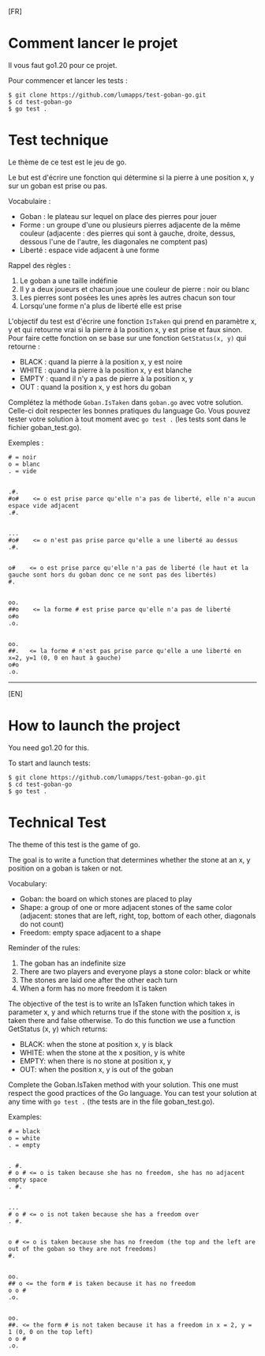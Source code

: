 [FR]

# Comment lancer le projet

Il vous faut go1.20 pour ce projet.

Pour commencer et lancer les tests :

```
$ git clone https://github.com/lumapps/test-goban-go.git
$ cd test-goban-go
$ go test .
```

# Test technique

Le thème de ce test est le jeu de go.

Le but est d'écrire une fonction qui détermine si la pierre à une position x, y sur un goban est prise ou pas.

Vocabulaire :

* Goban : le plateau sur lequel on place des pierres pour jouer
* Forme : un groupe d'une ou plusieurs pierres adjacente de la même couleur (adjacente : des pierres qui sont à gauche, droite, dessus, dessous l'une de l'autre, les diagonales ne comptent pas)
* Liberté : espace vide adjacent à une forme

Rappel des règles :

1. Le goban a une taille indéfinie
2. Il y a deux joueurs et chacun joue une couleur de pierre : noir ou blanc
3. Les pierres sont posées les unes après les autres chacun son tour
5. Lorsqu'une forme n'a plus de liberté elle est prise

L'objectif du test est d'écrire une fonction `IsTaken` qui prend en paramètre x, y et qui retourne vrai si la pierre à la position x, y est prise et faux sinon.
Pour faire cette fonction on se base sur une fonction `GetStatus(x, y)` qui retourne :

* BLACK : quand la pierre à la position x, y est noire
* WHITE : quand la pierre à la position x, y est blanche
* EMPTY : quand il n'y a pas de pierre à la position x, y
* OUT : quand la position x, y est hors du goban


Complétez la méthode `Goban.IsTaken` dans `goban.go` avec votre solution. Celle-ci doit respecter les bonnes pratiques du language Go.
Vous pouvez tester votre solution à tout moment avec `go test .` (les tests sont dans le fichier goban_test.go).

Exemples :

```
# = noir
o = blanc
. = vide


.#.
#o#    <= o est prise parce qu'elle n'a pas de liberté, elle n'a aucun espace vide adjacent
.#.


...
#o#    <= o n'est pas prise parce qu'elle a une liberté au dessus
.#.


o#    <= o est prise parce qu'elle n'a pas de liberté (le haut et la gauche sont hors du goban donc ce ne sont pas des libertés)
#.


oo.
##o    <= la forme # est prise parce qu'elle n'a pas de liberté
o#o
.o.


oo.
##.   <= la forme # n'est pas prise parce qu'elle a une liberté en x=2, y=1 (0, 0 en haut à gauche)
o#o
.o.
```

---

[EN]

# How to launch the project

You need go1.20 for this.

To start and launch tests:

```
$ git clone https://github.com/lumapps/test-goban-go.git
$ cd test-goban-go
$ go test .
```

# Technical Test

The theme of this test is the game of go.

The goal is to write a function that determines whether the stone at an x, y position on a goban is taken or not.

Vocabulary:
- Goban: the board on which stones are placed to play
- Shape: a group of one or more adjacent stones of the same color (adjacent: stones that are left, right, top, bottom of each other, diagonals do not count)
- Freedom: empty space adjacent to a shape

Reminder of the rules:

1. The goban has an indefinite size
2. There are two players and everyone plays a stone color: black or white
3. The stones are laid one after the other each turn
4. When a form has no more freedom it is taken

The objective of the test is to write an IsTaken function which takes in parameter x, y and which returns true if the stone with the position x, is taken there and false otherwise. To do this function we use a function GetStatus (x, y) which returns:

- BLACK: when the stone at position x, y is black
- WHITE: when the stone at the x position, y is white
- EMPTY: when there is no stone at position x, y
- OUT: when the position x, y is out of the goban

Complete the Goban.IsTaken method with your solution. This one must respect the good practices of the Go language.
You can test your solution at any time with `go test .` (the tests are in the file goban_test.go).

Examples:
```
# = black
o = white
. = empty


. #.
# o # <= o is taken because she has no freedom, she has no adjacent empty space
. #.


...
# o # <= o is not taken because she has a freedom over
. #.


o # <= o is taken because she has no freedom (the top and the left are out of the goban so they are not freedoms)
#.


oo.
## o <= the form # is taken because it has no freedom
o o #
.o.


oo.
##. <= the form # is not taken because it has a freedom in x = 2, y = 1 (0, 0 on the top left)
o o #
.o.
```
